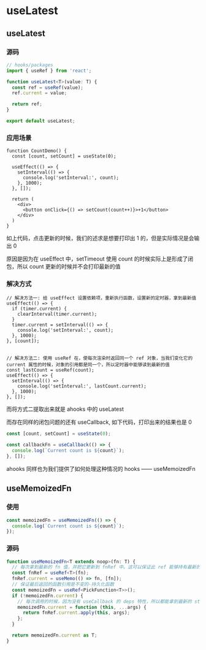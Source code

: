 # useLatest

## useLatest

### 源码

```ts
// hooks/packages
import { useRef } from 'react';

function useLatest<T>(value: T) {
  const ref = useRef(value);
  ref.current = value;

  return ref;
}

export default useLatest;
```

### 应用场景

```tsx
function CountDemo() {
  const [count, setCount] = useState(0);

  useEffect(() => {
    setInterval(() => {
      console.log('setInterval:', count);
    }, 1000);
  }, []);

  return (
    <div>
      <button onClick={() => setCount(count++)}>+1</button>
    </div>
  )
}
```

如上代码，点击更新的时候，我们的述求是想要打印出 1 的，但是实际情况是会输出 0

原因是因为在 useEffect 中，setTimeout 使用 count 的时候实际上是形成了闭包，所以 count 更新的时候并不会打印最新的值

### 解决方式

```tsx
// 解决方法一: 给 useEffect 设置依赖项，重新执行函数，设置新的定时器，拿到最新值
useEffect(() => {
  if (timer.current) {
    clearInterval(timer.current);
  }
  timer.current = setInterval(() => {
    console.log('setInterval:', count);
  }, 1000);
}, [count]);


// 解决方法二: 使用 useRef 在，使每次渲染时返回同一个 ref 对象，当我们变化它的 current 属性的时候，对象的引用都是同一个，所以定时器中能够读到最新的值
const lastCount = useRef(count);
useEffect(() => {
  setInterval(() => {
    console.log('setInterval:', lastCount.current);
  }, 1000);
}, []);
```

而将方式二提取出来就是 ahooks 中的 useLatest

而存在同样的闭包问题的还有 useCallback, 如下代码，打印出来的结果也是 0

```ts
const [count, setCount] = useState(0);

const callbackFn = useCallback(() => {
  console.log(`Current count is ${count}`);
}, []);
```

ahooks 同样也为我们提供了如何处理这种情况的 hooks ——  useMemoizedFn

## useMemoizedFn

### 使用


```ts
const memoizedFn = useMemoizedFn(() => {
  console.log(`Current count is ${count}`);
});
```

### 源码

```ts
function useMemoizedFn<T extends noop>(fn: T) {
  // 每次拿到最新的 fn 值，并把它更新到 fnRef 中。这可以保证此 ref 能够持有最新的 fn 引用
  const fnRef = useRef<T>(fn);
  fnRef.current = useMemo(() => fn, [fn]);
  // 保证最后返回的函数引用是不变的-持久化函数
  const memoizedFn = useRef<PickFunction<T>>();
  if (!memoizedFn.current) {
    // 每次调用的时候，因为没有 useCallback 的 deps 特性，所以都能拿到最新的 state
    memoizedFn.current = function (this, ...args) {
      return fnRef.current.apply(this, args);
    };
  }

  return memoizedFn.current as T;
}
```